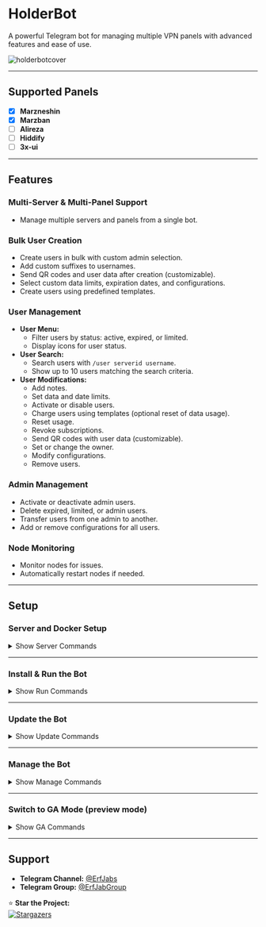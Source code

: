 # HolderBot  

A powerful Telegram bot for managing multiple VPN panels with advanced features and ease of use.

![holderbotcover](https://github.com/user-attachments/assets/db3b5da5-3e22-4436-9502-ed478415f908)

---

## **Supported Panels**  
- [x] **Marzneshin**  
- [x] **Marzban**  
- [ ] **Alireza**  
- [ ] **Hiddify**  
- [ ] **3x-ui**  

---

## **Features**  

### **Multi-Server & Multi-Panel Support**  
- Manage multiple servers and panels from a single bot.

### **Bulk User Creation**  
- Create users in bulk with custom admin selection.  
- Add custom suffixes to usernames.  
- Send QR codes and user data after creation (customizable).  
- Select custom data limits, expiration dates, and configurations.  
- Create users using predefined templates.

### **User Management**  
- **User Menu:**  
  - Filter users by status: active, expired, or limited.  
  - Display icons for user status.  
- **User Search:**  
  - Search users with `/user serverid username`.  
  - Show up to 10 users matching the search criteria.  
- **User Modifications:**  
  - Add notes.  
  - Set data and date limits.  
  - Activate or disable users.  
  - Charge users using templates (optional reset of data usage).  
  - Reset usage.  
  - Revoke subscriptions.  
  - Send QR codes with user data (customizable).  
  - Set or change the owner.  
  - Modify configurations.  
  - Remove users.

### **Admin Management**  
- Activate or deactivate admin users.  
- Delete expired, limited, or admin users.  
- Transfer users from one admin to another.  
- Add or remove configurations for all users.

### **Node Monitoring**  
- Monitor nodes for issues.  
- Automatically restart nodes if needed.

---

## **Setup**  

### **Server and Docker Setup**  

<details>
<summary>Show Server Commands</summary>

#### 1. Update the Server  
```bash
sudo apt update && sudo apt upgrade -y
```

#### 2. Install Docker  
```bash
curl -fsSL https://get.docker.com | sh
```
</details>

---

### **Install & Run the Bot**  

<details>
<summary>Show Run Commands</summary>

#### 1. Create Directory and Download Files  
```bash
mkdir -p /opt/erfjab/holderbot/data
curl -o /opt/erfjab/holderbot/docker-compose.yml https://raw.githubusercontent.com/erfjab/holderbot/master/docker-compose.yml
cd /opt/erfjab/holderbot
curl -o .env https://raw.githubusercontent.com/erfjab/holderbot/master/.env.example
nano .env
```

#### 2. Pull Docker Image  
```bash
docker compose pull
```

#### 3. Start the Bot  
```bash
docker compose up -d
```

After a few moments, the bot will start running.

</details>

---

### **Update the Bot**  

<details>
<summary>Show Update Commands</summary>

Make sure you're in the **HolderBot** directory:  
```bash
cd /opt/erfjab/holderbot
```

Then update the bot:  
```bash
docker compose pull && docker compose up -d
```

</details>

---

### **Manage the Bot**  

<details>
<summary>Show Manage Commands</summary>

Make sure you're in the **HolderBot** directory:  
```bash
cd /opt/erfjab/holderbot
```

- **Restart the Bot:**  
  ```bash
  docker compose restart
  ```

- **Stop the Bot:**  
  ```bash
  docker compose down
  ```

- **View Logs:**  
  ```bash
  docker compose logs -f
  ```

</details>

---

### **Switch to GA Mode (preview mode)**  

<details>
<summary>Show GA Commands</summary>

Make sure you're in the **HolderBot** directory:  
```bash
cd /opt/erfjab/holderbot
```

- **Open the Docker Compose File:**  
  ```bash
  nano docker-compose.yml
  ```

- **Change the Image Tag:**  
  
  **From:**  
  ```yaml
  erfjab/holderbot:latest
  ```
  **To:**  
  ```yaml
  erfjab/holderbot:ga
  ```

- **Pull the Docker Image:**  
  ```bash
  docker compose pull
  ```

- **Start the Bot:**  
  ```bash
  docker compose up -d
  ```
</details>

---

## **Support**  

- **Telegram Channel:** [@ErfJabs](https://t.me/ErfJabs)  
- **Telegram Group:** [@ErfJabGroup](https://t.me/erfjabgroup)  

⭐ **Star the Project:**  
[![Stargazers](https://starchart.cc/erfjab/holderbot.svg?variant=adaptive)](https://starchart.cc/erfjab/holderbot)  
